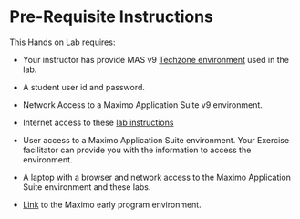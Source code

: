 # Pre-Requisite Instructions

This Hands on Lab requires:

* Your instructor has provide MAS v9 [Techzone environment](https://techzone.ibm.com/collection/ibm-sustainability-software-maximo-application-suite-811-for-cross-industry)  used in the lab.  

* A student user id and password.

* Network Access to a Maximo Application Suite v9 environment. 

* Internet access to these [lab instructions](https://ibm.github.io/maximo-labs/apm_8.7/)

* User access to a Maximo Application Suite environment.  Your Exercise facilitator can provide you with the information to access the environment.

* A laptop with a browser and network access to the Maximo Application Suite environment and these labs.

* [Link](https://tenant1.home.masinst1.ibmmam.com/) to the Maximo early program environment. 





